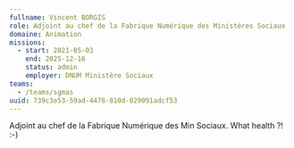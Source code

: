 ```yaml
---
fullname: Vincent BORGIS
role: Adjoint au chef de la Fabrique Numérique des Ministères Sociaux
domaine: Animation
missions:
  - start: 2021-05-03
    end: 2025-12-16
    status: admin
    employer: DNUM Ministère Sociaux
teams:
  - /teams/sgmas
uuid: 739c3e53-59ad-4478-810d-029091adcf53
---
```

Adjoint au chef de la Fabrique Numérique des Min Sociaux. What health ?! :-)